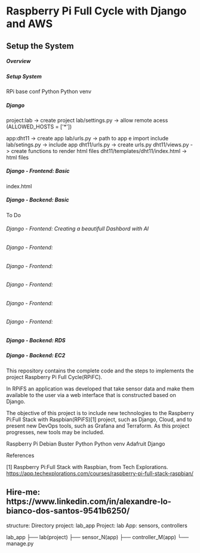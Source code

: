 <h1> Raspberry Pi Full Cycle with Django and AWS</h1>

<h2> Setup the System </h2>

<h5> Overview </h5>
<h5> Setup System </h5>
RPi base conf
Python
Python venv

<h5> Django </h5>
project:lab -> create project
lab/settings.py -> allow remote acess (ALLOWED_HOSTS = ['*'])

app:dht11 -> create app
lab/urls.py -> path to app  e import include
lab/setings.py -> include app
dht11/urls.py -> create urls.py
dht11/views.py -> create functions to render html files
dht11/templates/dht11/index.html -> html files

<h5> Django - Frontend: Basic </h5>
index.html


<h5> Django - Backend: Basic </h5>

To Do
<h6> Django - Frontend: Creating a beautifull Dashbord with AI </h6>
<h6> Django - Frontend:  </h6>
<h6> Django - Frontend:  </h6>
<h6> Django - Frontend:  </h6>
<h6> Django - Frontend:  </h6>
<h6> Django - Frontend:  </h6>
<h5> Django - Backend: RDS </h5>
<h5> Django - Backend: EC2 </h5>

This repository contains the complete code and the steps to implements the project Raspberry Pi Full Cycle(RPiFC).

In RPiFS an application was developed that take sensor data and make them available to the user via a web interface that is constructed based on Django.

The objective of this project is to include new technologies to the Raspberry Pi:Full Stack with Raspbian(RPiFS)[1] project, such as Django, Cloud, and to present new DevOps tools, such as Grafana and Terraform. As this project progresses, new tools may be included.

Raspberry Pi
Debian Buster
Python
Python venv
Adafruit
Django


References

[1] Raspberry Pi:Full Stack with Raspbian, from Tech Explorations.
https://app.techexplorations.com/courses/raspberry-pi-full-stack-raspbian/


<h2>Hire-me: https://www.linkedin.com/in/alexandre-lo-bianco-dos-santos-9541b6250/</h2>



structure:
Directory project: lab_app
Project: lab
App: sensors, controllers

lab_app
├── lab(project)
├── sensor_N(app)
├── controller_M(app)
└── manage.py
